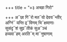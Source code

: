 +++
title = "०३ अच्छा गिरो"

+++
अ᳓छा गि᳓रो मत᳓यो देवय᳓न्तीर्  
अग्निं᳓ यन्ति द्र᳓विणम् भि᳓क्षमाणाः  
सुसंदृ᳓शं सुप्र᳓तीकं सुअ᳓ञ्चं  
हव्यवा᳓हम् अरति᳓म् मा᳓नुषाणाम्
